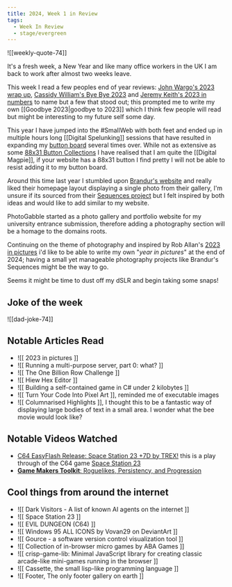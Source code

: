 ```yaml
---
title: 2024, Week 1 in Review
tags:
  - Week In Review
  - stage/evergreen
---
```



![[weekly-quote-74]]

It's a fresh week, a New Year and like many office workers in the UK I am back to work after almost two weeks leave.

This week I read a few peoples end of year reviews: [John Wargo's 2023 wrap up](https://johnwargo.com/posts/2023/end-of-the-year-2023/), [Cassidy William's Bye Bye 2023](https://blog.cassidoo.co/post/bye-bye-2023/) and [Jeremy Keith's 2023 in numbers](https://adactio.com/journal/20750) to name but a few that stood out; this prompted me to write my own [[Goodbye 2023|goodbye to 2023]] which I think few people will read but might be interesting to my future self some day.

This year I have jumped into the #SmallWeb with both feet and ended up in multiple hours long [[Digital Spelunking]] sessions that have resulted in expanding my [button board](https://photogabble.co.uk/button-board) several times over. While not as extensive as some [88x31 Button Collections](https://photogabble.co.uk/lists/88x31-collection/) I have realised that I am quite the [[Digital Magpie]], if your website has a 88x31 button I find pretty I will not be able to resist adding it to my button board.

Around this time last year I stumbled upon [Brandur's website](https://brandur.org/) and really liked their homepage layout displaying a single photo from their gallery, I'm unsure if its sourced from their  [Sequences project](https://brandur.org/sequences) but I felt inspired by both ideas and would like to add similar to my website.

PhotoGabble started as a photo gallery and portfolio website for my university entrance submission, therefore adding a photography section will be a homage to the domains roots.

Continuing on the theme of photography and inspired by Rob Allan's [2023 in pictures](https://akrabat.com/2023-in-pictures/) i'd like to be able to write my own "*year in pictures*" at the end of 2024; having a small yet manageable photography projects like Brandur's Sequences might be the way to go.

Seems it might be time to dust off my dSLR and begin taking some snaps!

## Joke of the week

![[dad-joke-74]]

## Notable Articles Read
- ![[ 2023 in pictures ]]
- ![[ Running a multi-purpose server, part 0: what? ]]
- ![[ The One Billion Row Challenge ]]
- ![[ Hiew Hex Editor ]]
- ![[ Building a self-contained game in C# under 2 kilobytes ]]
- ![[ Turn Your Code Into Pixel Art ]], reminded me of executable images
- ![[ Columnarised Highlights ]], I thought this to be a fantastic way of displaying large bodies of text in a small area. I wonder what the bee movie would look like?

## Notable Videos Watched
- [C64 EasyFlash Release: Space Station 23 +7D by TREX!](https://www.youtube.com/watch?v=fpk_n3YTEvg) this is a play through of the C64 game [Space Station 23](https://vector5games.itch.io/space-station-23)
- [**Game Makers Toolkit**: Roguelikes, Persistency, and Progression](https://www.youtube.com/watch?v=G9FB5R4wVno)

## Cool things from around the internet
- ![[ Dark Visitors - A list of known AI agents on the internet ]]
- ![[ Space Station 23 ]]
- ![[ EVIL DUNGEON (C64) ]]
- ![[ Windows 95 ALL ICONS by Vovan29 on DeviantArt ]]
- ![[ Gource - a software version control visualization tool ]]
- ![[ Collection of in-browser micro games by ABA Games ]]
- ![[ crisp-game-lib: Minimal JavaScript library for creating classic arcade-like mini-games running in the browser ]]
- ![[ Cassette, the small lisp-like programming language ]]
- ![[ Footer, The only footer gallery on earth ]]
